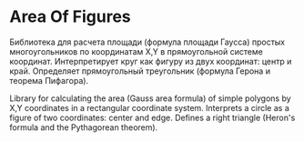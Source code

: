 # Area Of Figures
Библиотека для расчета площади (формула площади Гаусса) простых многоугольников по координатам X,Y в прямоугольной системе координат.
Интерпретирует круг как фигуру из двух координат: центр и край.
Определяет прямоугольный треугольник (формула Герона и теорема Пифагора).

Library for calculating the area (Gauss area formula) of simple polygons by X,Y coordinates in a rectangular coordinate system. Interprets a circle as a figure of two coordinates: center and edge. Defines a right triangle (Heron's formula and the Pythagorean theorem).
